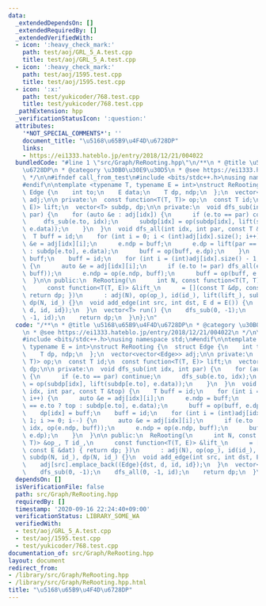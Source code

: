 ```yaml
---
data:
  _extendedDependsOn: []
  _extendedRequiredBy: []
  _extendedVerifiedWith:
  - icon: ':heavy_check_mark:'
    path: test/aoj/GRL_5_A.test.cpp
    title: test/aoj/GRL_5_A.test.cpp
  - icon: ':heavy_check_mark:'
    path: test/aoj/1595.test.cpp
    title: test/aoj/1595.test.cpp
  - icon: ':x:'
    path: test/yukicoder/768.test.cpp
    title: test/yukicoder/768.test.cpp
  _pathExtension: hpp
  _verificationStatusIcon: ':question:'
  attributes:
    '*NOT_SPECIAL_COMMENTS*': ''
    document_title: "\u5168\u65B9\u4F4D\u6728DP"
    links:
    - https://ei1333.hateblo.jp/entry/2018/12/21/004022
  bundledCode: "#line 1 \"src/Graph/ReRooting.hpp\"\n/**\n * @title \u5168\u65B9\u4F4D\
    \u6728DP\n * @category \u30B0\u30E9\u30D5\n * @see https://ei1333.hateblo.jp/entry/2018/12/21/004022\n\
    \ */\n\n#ifndef call_from_test\n#include <bits/stdc++.h>\nusing namespace std;\n\
    #endif\n\ntemplate <typename T, typename E = int>\nstruct ReRooting {\n  struct\
    \ Edge {\n    int to;\n    E data;\n    T dp, ndp;\n  };\n  vector<vector<Edge>>\
    \ adj;\n\n private:\n  const function<T(T, T)> op;\n  const T id;\n  const function<T(T,\
    \ E)> lift;\n  vector<T> subdp, dp;\n\n private:\n  void dfs_sub(int idx, int\
    \ par) {\n    for (auto &e : adj[idx]) {\n      if (e.to == par) continue;\n \
    \     dfs_sub(e.to, idx);\n      subdp[idx] = op(subdp[idx], lift(subdp[e.to],\
    \ e.data));\n    }\n  }\n  void dfs_all(int idx, int par, const T &top) {\n  \
    \  T buff = id;\n    for (int i = 0; i < (int)adj[idx].size(); i++) {\n      auto\
    \ &e = adj[idx][i];\n      e.ndp = buff;\n      e.dp = lift(par == e.to ? top\
    \ : subdp[e.to], e.data);\n      buff = op(buff, e.dp);\n    }\n    dp[idx] =\
    \ buff;\n    buff = id;\n    for (int i = (int)adj[idx].size() - 1; i >= 0; i--)\
    \ {\n      auto &e = adj[idx][i];\n      if (e.to != par) dfs_all(e.to, idx, op(e.ndp,\
    \ buff));\n      e.ndp = op(e.ndp, buff);\n      buff = op(buff, e.dp);\n    }\n\
    \  }\n\n public:\n  ReRooting(\n      int N, const function<T(T, T)> &op_, T id_,\n\
    \      const function<T(T, E)> &lift_\n      = [](const T &dp, const E &dat) {\
    \ return dp; })\n      : adj(N), op(op_), id(id_), lift(lift_), subdp(N, id_),\
    \ dp(N, id_) {}\n  void add_edge(int src, int dst, E d = E()) {\n    adj[src].emplace_back((Edge){dst,\
    \ d, id, id});\n  }\n  vector<T> run() {\n    dfs_sub(0, -1);\n    dfs_all(0,\
    \ -1, id);\n    return dp;\n  }\n};\n"
  code: "/**\n * @title \u5168\u65B9\u4F4D\u6728DP\n * @category \u30B0\u30E9\u30D5\
    \n * @see https://ei1333.hateblo.jp/entry/2018/12/21/004022\n */\n\n#ifndef call_from_test\n\
    #include <bits/stdc++.h>\nusing namespace std;\n#endif\n\ntemplate <typename T,\
    \ typename E = int>\nstruct ReRooting {\n  struct Edge {\n    int to;\n    E data;\n\
    \    T dp, ndp;\n  };\n  vector<vector<Edge>> adj;\n\n private:\n  const function<T(T,\
    \ T)> op;\n  const T id;\n  const function<T(T, E)> lift;\n  vector<T> subdp,\
    \ dp;\n\n private:\n  void dfs_sub(int idx, int par) {\n    for (auto &e : adj[idx])\
    \ {\n      if (e.to == par) continue;\n      dfs_sub(e.to, idx);\n      subdp[idx]\
    \ = op(subdp[idx], lift(subdp[e.to], e.data));\n    }\n  }\n  void dfs_all(int\
    \ idx, int par, const T &top) {\n    T buff = id;\n    for (int i = 0; i < (int)adj[idx].size();\
    \ i++) {\n      auto &e = adj[idx][i];\n      e.ndp = buff;\n      e.dp = lift(par\
    \ == e.to ? top : subdp[e.to], e.data);\n      buff = op(buff, e.dp);\n    }\n\
    \    dp[idx] = buff;\n    buff = id;\n    for (int i = (int)adj[idx].size() -\
    \ 1; i >= 0; i--) {\n      auto &e = adj[idx][i];\n      if (e.to != par) dfs_all(e.to,\
    \ idx, op(e.ndp, buff));\n      e.ndp = op(e.ndp, buff);\n      buff = op(buff,\
    \ e.dp);\n    }\n  }\n\n public:\n  ReRooting(\n      int N, const function<T(T,\
    \ T)> &op_, T id_,\n      const function<T(T, E)> &lift_\n      = [](const T &dp,\
    \ const E &dat) { return dp; })\n      : adj(N), op(op_), id(id_), lift(lift_),\
    \ subdp(N, id_), dp(N, id_) {}\n  void add_edge(int src, int dst, E d = E()) {\n\
    \    adj[src].emplace_back((Edge){dst, d, id, id});\n  }\n  vector<T> run() {\n\
    \    dfs_sub(0, -1);\n    dfs_all(0, -1, id);\n    return dp;\n  }\n};\n"
  dependsOn: []
  isVerificationFile: false
  path: src/Graph/ReRooting.hpp
  requiredBy: []
  timestamp: '2020-09-16 22:24:40+09:00'
  verificationStatus: LIBRARY_SOME_WA
  verifiedWith:
  - test/aoj/GRL_5_A.test.cpp
  - test/aoj/1595.test.cpp
  - test/yukicoder/768.test.cpp
documentation_of: src/Graph/ReRooting.hpp
layout: document
redirect_from:
- /library/src/Graph/ReRooting.hpp
- /library/src/Graph/ReRooting.hpp.html
title: "\u5168\u65B9\u4F4D\u6728DP"
---
```


